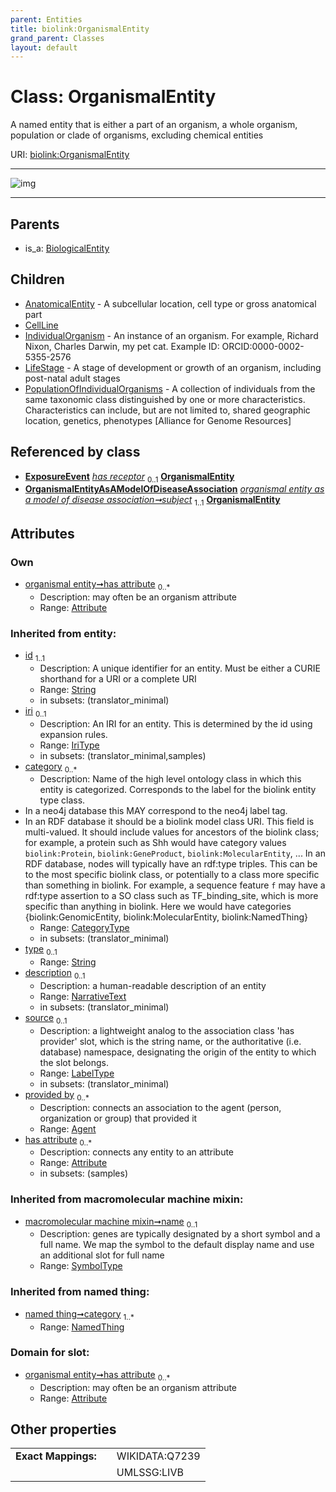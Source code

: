```yaml
---
parent: Entities
title: biolink:OrganismalEntity
grand_parent: Classes
layout: default
---
```


# Class: OrganismalEntity


A named entity that is either a part of an organism, a whole organism, population or clade of organisms, excluding chemical entities

URI: [biolink:OrganismalEntity](https://w3id.org/biolink/vocab/OrganismalEntity)


---

![img](https://yuml.me/diagram/nofunky;dir:TB/class/[PopulationOfIndividualOrganisms],[OrganismalEntityAsAModelOfDiseaseAssociation],[Attribute]%3Chas%20attribute%200..%2A-++[OrganismalEntity%7Cid(i):string;iri(i):iri_type%20%3F;type(i):string%20%3F;name(i):label_type%20%3F;description(i):narrative_text%20%3F;source(i):label_type%20%3F],[OrganismalEntityAsAModelOfDiseaseAssociation]-%20subject%201..1%3E[OrganismalEntity],[OrganismalEntity]%5E-[PopulationOfIndividualOrganisms],[OrganismalEntity]%5E-[LifeStage],[OrganismalEntity]%5E-[IndividualOrganism],[OrganismalEntity]%5E-[CellLine],[OrganismalEntity]%5E-[AnatomicalEntity],[BiologicalEntity]%5E-[OrganismalEntity],[NamedThing],[LifeStage],[IndividualOrganism],[ExposureEvent],[CellLine],[BiologicalEntity],[Attribute],[AnatomicalEntity],[Agent])

---


## Parents

 *  is_a: [BiologicalEntity](BiologicalEntity.md)

## Children

 * [AnatomicalEntity](AnatomicalEntity.md) - A subcellular location, cell type or gross anatomical part
 * [CellLine](CellLine.md)
 * [IndividualOrganism](IndividualOrganism.md) - An instance of an organism. For example, Richard Nixon, Charles Darwin, my pet cat. Example ID: ORCID:0000-0002-5355-2576
 * [LifeStage](LifeStage.md) - A stage of development or growth of an organism, including post-natal adult stages
 * [PopulationOfIndividualOrganisms](PopulationOfIndividualOrganisms.md) - A collection of individuals from the same taxonomic class distinguished by one or more characteristics.  Characteristics can include, but are not limited to, shared geographic location, genetics, phenotypes [Alliance for Genome Resources]

## Referenced by class

 *  **[ExposureEvent](ExposureEvent.md)** *[has receptor](has_receptor.md)*  <sub>0..1</sub>  **[OrganismalEntity](OrganismalEntity.md)**
 *  **[OrganismalEntityAsAModelOfDiseaseAssociation](OrganismalEntityAsAModelOfDiseaseAssociation.md)** *[organismal entity as a model of disease association➞subject](organismal_entity_as_a_model_of_disease_association_subject.md)*  <sub>1..1</sub>  **[OrganismalEntity](OrganismalEntity.md)**

## Attributes


### Own

 * [organismal entity➞has attribute](organismal_entity_has_attribute.md)  <sub>0..\*</sub>
     * Description: may often be an organism attribute
     * Range: [Attribute](Attribute.md)

### Inherited from entity:

 * [id](id.md)  <sub>1..1</sub>
     * Description: A unique identifier for an entity. Must be either a CURIE shorthand for a URI or a complete URI
     * Range: [String](types/String.md)
     * in subsets: (translator_minimal)
 * [iri](iri.md)  <sub>0..1</sub>
     * Description: An IRI for an entity. This is determined by the id using expansion rules.
     * Range: [IriType](types/IriType.md)
     * in subsets: (translator_minimal,samples)
 * [category](category.md)  <sub>0..\*</sub>
     * Description: Name of the high level ontology class in which this entity is categorized. Corresponds to the label for the biolink entity type class.
 * In a neo4j database this MAY correspond to the neo4j label tag.
 * In an RDF database it should be a biolink model class URI.
This field is multi-valued. It should include values for ancestors of the biolink class; for example, a protein such as Shh would have category values `biolink:Protein`, `biolink:GeneProduct`, `biolink:MolecularEntity`, ...
In an RDF database, nodes will typically have an rdf:type triples. This can be to the most specific biolink class, or potentially to a class more specific than something in biolink. For example, a sequence feature `f` may have a rdf:type assertion to a SO class such as TF_binding_site, which is more specific than anything in biolink. Here we would have categories {biolink:GenomicEntity, biolink:MolecularEntity, biolink:NamedThing}
     * Range: [CategoryType](types/CategoryType.md)
     * in subsets: (translator_minimal)
 * [type](type.md)  <sub>0..1</sub>
     * Range: [String](types/String.md)
 * [description](description.md)  <sub>0..1</sub>
     * Description: a human-readable description of an entity
     * Range: [NarrativeText](types/NarrativeText.md)
     * in subsets: (translator_minimal)
 * [source](source.md)  <sub>0..1</sub>
     * Description: a lightweight analog to the association class 'has provider' slot, which is the string name, or the authoritative (i.e. database) namespace, designating the origin of the entity to which the slot belongs.
     * Range: [LabelType](types/LabelType.md)
     * in subsets: (translator_minimal)
 * [provided by](provided_by.md)  <sub>0..\*</sub>
     * Description: connects an association to the agent (person, organization or group) that provided it
     * Range: [Agent](Agent.md)
 * [has attribute](has_attribute.md)  <sub>0..\*</sub>
     * Description: connects any entity to an attribute
     * Range: [Attribute](Attribute.md)
     * in subsets: (samples)

### Inherited from macromolecular machine mixin:

 * [macromolecular machine mixin➞name](macromolecular_machine_mixin_name.md)  <sub>0..1</sub>
     * Description: genes are typically designated by a short symbol and a full name. We map the symbol to the default display name and use an additional slot for full name
     * Range: [SymbolType](types/SymbolType.md)

### Inherited from named thing:

 * [named thing➞category](named_thing_category.md)  <sub>1..\*</sub>
     * Range: [NamedThing](NamedThing.md)

### Domain for slot:

 * [organismal entity➞has attribute](organismal_entity_has_attribute.md)  <sub>0..\*</sub>
     * Description: may often be an organism attribute
     * Range: [Attribute](Attribute.md)

## Other properties

|  |  |  |
| --- | --- | --- |
| **Exact Mappings:** | | WIKIDATA:Q7239 |
|  | | UMLSSG:LIVB |


